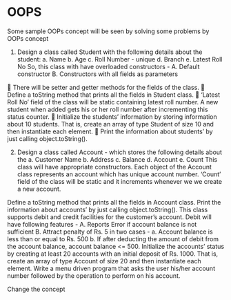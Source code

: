 # OOPS

Some sample OOPs concept will be seen by solving some problems by OOPs concept

1. Design a class called Student with the following details about the student:
a. Name
b. Age
c. Roll Number - unique
d. Branch
e. Latest Roll No
So, this class with have overloaded constructors -
A. Default constructor
B. Constructors with all fields as parameters 

 There will be setter and getter methods for the fields of the class. 
 Define a toString method that prints all the fields in Student class.
 ‘Latest Roll No’ field of the class will be static containing latest roll number. A new
student when added gets his or her roll number after incrementing this status
counter. 
 Initialize the students’ information by storing information about 10 students. That is,
create an array of type Student of size 10 and then instantiate each element.
 Print the information about students’ by just calling object.toString(). 


2. Design a class called Account - which stores the following details about the
a. Customer Name
b. Address
c. Balance
d. Account
e. Count
This class will have appropriate constructors.
Each object of the Account class represents an account which has unique account number.
‘Count’ field of the class will be static and it increments whenever we we create a new
account. 

Define a toString method that prints all the fields in Account class. Print the information
about accounts’ by just calling object.toString().
This class supports debit and credit facilities for the customer’s account.
Debit will have following features -
A. Reports Error if account balance is not sufficient
B. Attract penalty of Rs. 5 in two cases -
a. Account balance is less than or equal to Rs. 500
b. If after deducting the amount of debit from the account balance, account balance <=
500. 
Initialize the accounts’ status by creating at least 20 accounts with an initial deposit of Rs.
1000. That is, create an array of type Account of size 20 and then instantiate each element.
Write a menu driven program that asks the user his/her account number followed by the
operation to perform on his account. 

Change the concept
